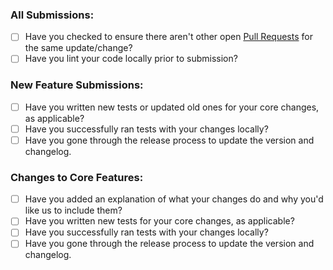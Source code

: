 ### All Submissions:

- [ ] Have you checked to ensure there aren't other open [Pull Requests](../../../pulls) for the same update/change?
- [ ] Have you lint your code locally prior to submission?

### New Feature Submissions:

- [ ] Have you written new tests or updated old ones for your core changes, as applicable?
- [ ] Have you successfully ran tests with your changes locally?
- [ ] Have you gone through the release process to update the version and changelog.

### Changes to Core Features:

- [ ] Have you added an explanation of what your changes do and why you'd like us to include them?
- [ ] Have you written new tests for your core changes, as applicable?
- [ ] Have you successfully ran tests with your changes locally?
- [ ] Have you gone through the release process to update the version and changelog.

